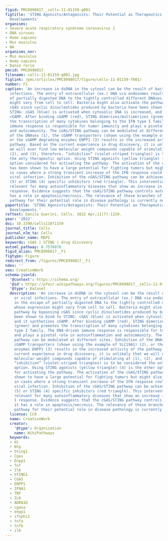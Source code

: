 ```yaml
---
figid: PMC8998017__cells-11-01159-g001
figtitle: 'STING Agonists/Antagonists: Their Potential as Therapeutics and Future
  Developments'
organisms:
- Severe acute respiratory syndrome coronavirus 2
- DNA viruses
- Homo sapiens
- Mus musculus
- NA
organisms_ner:
- Mus musculus
- Homo sapiens
- Danio rerio
pmcid: PMC8998017
filename: cells-11-01159-g001.jpg
figlink: /pmc/articles/PMC8998017/figure/cells-11-01159-f001/
number: F1
caption: 'An increase in dsDNA in the cytosol can be the result of bacterial or viral
  infections. The entry of extracellular (ex.) DNA via endosomes results in the escape
  of partially digested DNA to the tightly controlled different DNAses, whose expression
  might vary from cell to cell. Bacteria might also activate the pathway by bypassing
  cGAS since cyclic dinucleotides produced by bacteria have been shown to bind to
  STING: cGAS (blue) is activated when cytosolic DNA is increased, and it synthetizes
  cGAMP. After binding cGAMP (red), STING dimerizes/multimerizes (green) and promotes
  the transcription of many cytokines belonging to the IFN type I family. The DNA-driven
  immune response is responsible for tumor immunity and plays a pivotal role in autoinflammation
  and autoimmunity. The cGAS/STING pathway can be modulated at different sites. Inhibition
  of the DNAses (1), the cGAMP transporters (shown using the example of SLC19A1) (2),
  or the cGAMP degrading enzymes ENPP1 (3) results in the increased activity of the
  pathway. Based on the current experience in drug discovery, it is unlikely that
  we will ever find low molecular weight compounds capable of stimulating at (1),
  (2), and (3); therefore, “inhibition” (violet-striped triangles) is to be considered
  the only therapeutic option. Using STING agonists (yellow triangle) (4) is the other
  option considered for activating the pathway. The activation of the cGAS/STING pathway
  has been shown to have a large potential for fighting tumors but might also be valuable
  in cases where a strong transient increase of the IFN response could help fight
  viral infection. Inhibition of the cGAS/STING pathway can be achieved with cGAS
  (5) or STING (4) specific inhibitors (red triangle). This intervention might be
  relevant for many autoinflammatory diseases that show an increase in IFN type I
  response. Evidence suggests that the cGAS/STING pathway controls autophagy and it
  has a role in apoptosis/necrosis. The relevance of these branches of the cGAS/STING
  pathway for their potential role in disease pathology is currently not well understood.'
papertitle: 'STING Agonists/Antagonists: Their Potential as Therapeutics and Future
  Developments.'
reftext: Danilo Guerini. Cells. 2022 Apr;11(7):1159.
year: '2022'
doi: 10.3390/cells11071159
journal_title: Cells
journal_nlm_ta: Cells
publisher_name: MDPI
keywords: cGAS | STING | drug discovery
automl_pathway: 0.7576078
figid_alias: PMC8998017__F1
figtype: Figure
redirect_from: /figures/PMC8998017__F1
ndex: ''
seo: CreativeWork
schema-jsonld:
  '@context': https://schema.org/
  '@id': https://pfocr.wikipathways.org/figures/PMC8998017__cells-11-01159-g001.html
  '@type': Dataset
  description: 'An increase in dsDNA in the cytosol can be the result of bacterial
    or viral infections. The entry of extracellular (ex.) DNA via endosomes results
    in the escape of partially digested DNA to the tightly controlled different DNAses,
    whose expression might vary from cell to cell. Bacteria might also activate the
    pathway by bypassing cGAS since cyclic dinucleotides produced by bacteria have
    been shown to bind to STING: cGAS (blue) is activated when cytosolic DNA is increased,
    and it synthetizes cGAMP. After binding cGAMP (red), STING dimerizes/multimerizes
    (green) and promotes the transcription of many cytokines belonging to the IFN
    type I family. The DNA-driven immune response is responsible for tumor immunity
    and plays a pivotal role in autoinflammation and autoimmunity. The cGAS/STING
    pathway can be modulated at different sites. Inhibition of the DNAses (1), the
    cGAMP transporters (shown using the example of SLC19A1) (2), or the cGAMP degrading
    enzymes ENPP1 (3) results in the increased activity of the pathway. Based on the
    current experience in drug discovery, it is unlikely that we will ever find low
    molecular weight compounds capable of stimulating at (1), (2), and (3); therefore,
    “inhibition” (violet-striped triangles) is to be considered the only therapeutic
    option. Using STING agonists (yellow triangle) (4) is the other option considered
    for activating the pathway. The activation of the cGAS/STING pathway has been
    shown to have a large potential for fighting tumors but might also be valuable
    in cases where a strong transient increase of the IFN response could help fight
    viral infection. Inhibition of the cGAS/STING pathway can be achieved with cGAS
    (5) or STING (4) specific inhibitors (red triangle). This intervention might be
    relevant for many autoinflammatory diseases that show an increase in IFN type
    I response. Evidence suggests that the cGAS/STING pathway controls autophagy and
    it has a role in apoptosis/necrosis. The relevance of these branches of the cGAS/STING
    pathway for their potential role in disease pathology is currently not well understood.'
  license: CC0
  name: CreativeWork
  creator:
    '@type': Organization
    name: WikiPathways
  keywords:
  - di
  - Ntp
  - Sting1
  - Cgas
  - Enpp1
  - Tnf
  - Il6
  - STING1
  - CGAS
  - ENPP1
  - IFNA1
  - TNF
  - IL6
  - ADRA1D
  - cgasa
  - enpp1
  - ifnphi1
  - tnfa
  - tnfb
  - il6
---
```

